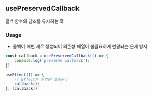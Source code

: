 ## usePreservedCallback
콜백 함수의 참조를 유지하는 훅

### Usage
- 콜백이 매번 새로 생성되어 의존성 배열이 불필요하게 변경되는 문제 방지
```typescript
const callback = usePreservedCallback(() => {
    console.log('preserve callback');
})

useEffect(() => {
    // Effect는 한번만 호출된다
    callback();
}, [callback])
```

